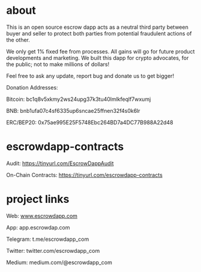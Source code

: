 # about

This is an open source escrow dapp acts as a neutral third party between buyer and seller to protect both parties from potential fraudulent actions of the other.

We only get 1% fixed fee from processes. All gains will go for future product developments and marketing. We built this dapp for crypto advocates, for the public; not to make millions of dollars!

Feel free to ask any update, report bug and donate us to get bigger!

Donation Addresses:

Bitcoin: bc1q8v5xkmy2ws24upg37k3tu40lmlkfeqlf7wxumj

BNB: bnb1ufa07c4sf6335up6sncae25ffnen32f4s0k6lr

ERC/BEP20: 0x75ae995E25F5748Ebc264BD7a4DC77B988A22d48

# escrowdapp-contracts

Audit: https://tinyurl.com/EscrowDappAudit

On-Chain Contracts: https://tinyurl.com/escrowdapp-contracts

# project links

Web: www.escrowdapp.com

App: app.escrowdap.com

Telegram: t.me/escrowdapp_com

Twitter: twitter.com/escrowdapp_com

Medium: medium.com/@escrowdapp_com
